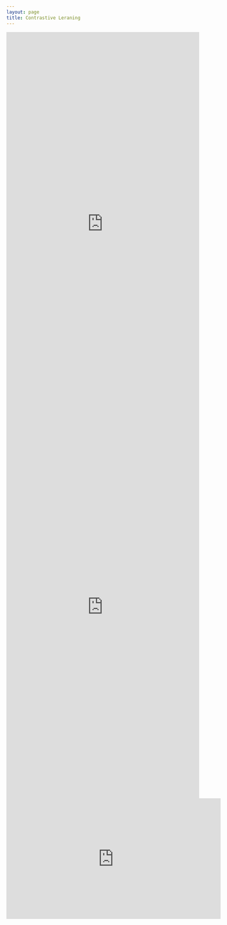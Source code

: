 ```yaml
---
layout: page
title: Contrastive Leraning
---
```


<embed src="https://arxiv.org/pdf/2008.10150.pdf" type="application/pdf" width="100%" height=1000>
<embed src="https://arxiv.org/pdf/2007.15651.pdf" type="application/pdf" width="100%" height=1000>
<iframe width="560" height="315" src="https://www.youtube.com/embed/AH_qptfh3gY" title="YouTube video player" frameborder="0" allow="accelerometer; autoplay; clipboard-write; encrypted-media; gyroscope; picture-in-picture" allowfullscreen></iframe>